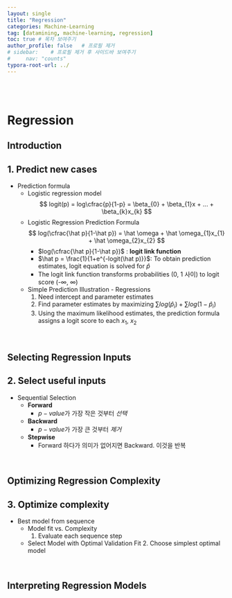 ```yaml
---
layout: single
title: "Regression"
categories: Machine-Learning
tag: [datamining, machine-learning, regression]
toc: true # 목차 보여주기
author_profile: false   # 프로필 제거
# sidebar:    # 프로필 제거 후 사이드바 보여주기
#     nav: "counts"
typora-root-url: ../
---
```

<br><br>

# **Regression**

## Introduction
## 1. Predict new cases
- Prediction formula
  - Logistic regression model
    $$
    logit(p) = log\cfrac{p}{1-p} = \beta_{0} + \beta_{1}x + ... + \beta_{k}x_{k}
    $$
  - Logistic Regression Prediction Formula
    $$
    log(\cfrac{\hat p}{1-\hat p}) = \hat \omega + \hat \omega_{1}x_{1} + \hat \omega_{2}x_{2}
    $$
    - $log(\cfrac{\hat p}{1-\hat p})$ : **logit link function**
    - $\hat p = \frac{1}{1+e^{-logit(\hat p)}}$: To obtain prediction estimates, logit equation is solved for $\hat p$
    - The logit link function transforms probabilities (0, 1 사이) to logit score (-$\infty$, $\infty$)
  - Simple Prediction Illustration - Regressions
    1. Need intercept and parameter estimates
    2. Find parameter estimates by maximizing $\sum log(\hat p_{i}) + \sum log(1-\hat p_{i})$
    3. Using the maximum likelihood estimates, the prediction formula assigns a logit score to each $x_{1}$, $x_{2}$

<br>

## Selecting Regression Inputs
## 2. Select useful inputs
- Sequential Selection
  - **Forward**
    - $p-value$가 가장 작은 것부터 *선택*
  - **Backward**
    - $p-value$가 가장 큰 것부터 *제거*
  - **Stepwise**
    - Forward 하다가 의미가 없어지면 Backward. 이것을 반복

<br>

## Optimizing Regression Complexity
## 3. Optimize complexity
- Best model from sequence
  - Model fit vs. Complexity
    1. Evaluate each sequence step
  - Select Model with Optimal Validation Fit
    2. Choose simplest optimal model

<br>

## Interpreting Regression Models